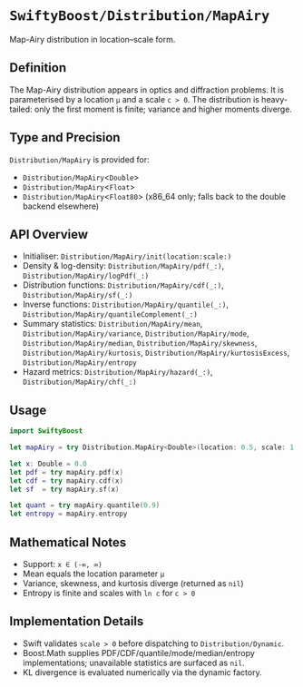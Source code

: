 # ``SwiftyBoost/Distribution/MapAiry``

Map-Airy distribution in location–scale form.

## Definition

The Map-Airy distribution appears in optics and diffraction problems. It is parameterised
by a location `μ` and a scale `c > 0`. The distribution is heavy-tailed: only the first
moment is finite; variance and higher moments diverge.

## Type and Precision

``Distribution/MapAiry`` is provided for:

- ``Distribution/MapAiry``<`Double`>
- ``Distribution/MapAiry``<`Float`>
- ``Distribution/MapAiry``<`Float80`> (x86_64 only; falls back to the double backend elsewhere)

## API Overview

- Initialiser: ``Distribution/MapAiry/init(location:scale:)``
- Density & log-density: ``Distribution/MapAiry/pdf(_:)``, ``Distribution/MapAiry/logPdf(_:)``
- Distribution functions: ``Distribution/MapAiry/cdf(_:)``, ``Distribution/MapAiry/sf(_:)``
- Inverse functions: ``Distribution/MapAiry/quantile(_:)``, ``Distribution/MapAiry/quantileComplement(_:)``
- Summary statistics: ``Distribution/MapAiry/mean``, ``Distribution/MapAiry/variance``,
  ``Distribution/MapAiry/mode``, ``Distribution/MapAiry/median``, ``Distribution/MapAiry/skewness``,
  ``Distribution/MapAiry/kurtosis``, ``Distribution/MapAiry/kurtosisExcess``, ``Distribution/MapAiry/entropy``
- Hazard metrics: ``Distribution/MapAiry/hazard(_:)``, ``Distribution/MapAiry/chf(_:)``

## Usage

```swift
import SwiftyBoost

let mapAiry = try Distribution.MapAiry<Double>(location: 0.5, scale: 1.2)

let x: Double = 0.0
let pdf = try mapAiry.pdf(x)
let cdf = try mapAiry.cdf(x)
let sf  = try mapAiry.sf(x)

let quant = try mapAiry.quantile(0.9)
let entropy = mapAiry.entropy
```

## Mathematical Notes

- Support: `x ∈ (-∞, ∞)`
- Mean equals the location parameter `μ`
- Variance, skewness, and kurtosis diverge (returned as `nil`)
- Entropy is finite and scales with `ln c` for `c > 0`

## Implementation Details

- Swift validates `scale > 0` before dispatching to ``Distribution/Dynamic``.
- Boost.Math supplies PDF/CDF/quantile/mode/median/entropy implementations; unavailable
  statistics are surfaced as `nil`.
- KL divergence is evaluated numerically via the dynamic factory.
